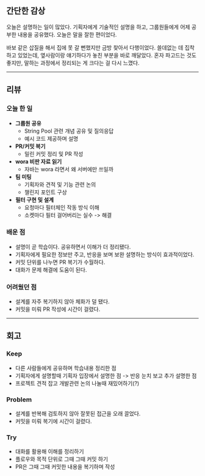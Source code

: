## 간단한 감상

오늘은 설명하는 일이 많았다. 기획자에게 기술적인 설명을 하고, 그룹원들에게 어제 공부한 내용을 공유했다. 오늘은 말을 잘한 편이었다.  

바보 같은 삽질을 해서 집에 못 갈 뻔했지만 금방 찾아서 다행이었다. 쓸데없는 데 집착하고 있었는데, 옆사람이랑 얘기하다가 놓친 부분을 바로 깨달았다. 혼자 파고드는 것도 좋지만, 말하는 과정에서 정리되는 게 크다는 걸 다시 느꼈다.  

---

## 리뷰

### 오늘 한 일

- **그룹원 공유**  
  - String Pool 관련 개념 공유 및 질의응답  
  - 예시 코드 제공하며 설명  
- **PR/커밋 복기**  
  - 밀린 커밋 정리 및 PR 작성  
- **wora 비판 자료 읽기**  
  - 자바는 wora 라면서 왜 서버에만 쓰일까
- **팀 미팅**  
  - 기획자와 견적 및 기능 관련 논의  
  - 챌린지 포인트 구상  
- **필터 구현 및 설계**  
  - 요청마다 필터체인 작동 방식 이해  
  - 소켓마다 필터 걸어버리는 실수 -> 해결  

### 배운 점

- 설명이 곧 학습이다. 공유하면서 이해가 더 정리됐다.  
- 기획자에게 필요한 정보만 주고, 반응을 보며 보완 설명하는 방식이 효과적이었다.  
- 커밋 단위를 나누면 PR 복기가 수월하다.  
- 대화가 문제 해결에 도움이 된다.  

### 어려웠던 점

- 설계를 자주 복기하지 않아 체화가 덜 됐다.  
- 커밋을 미뤄 PR 작성에 시간이 걸렸다.  

---

## 회고

### Keep
- 다른 사람들에게 공유하며 학습내용 정리한 점
- 기획자에게 설명할때 기획자 입장에서 설명한 점 -> 반응 눈치 보고 추가 설명한 점
- 프로젝트 견적 잡고 개발관련 논의 나눌때 재밌어하기(?)

### Problem
- 설계를 반복해 검토하지 않아 잘못된 접근을 오래 끌었다.  
- 커밋을 미뤄 복기에 시간이 걸렸다.  

### Try
- 대화를 활용해 이해를 정리하기  
- 플로우와 목적 단위로 그때 그때 커밋 하기
- PR은 그때 그때 커밋한 내용을 복기하며 작성

